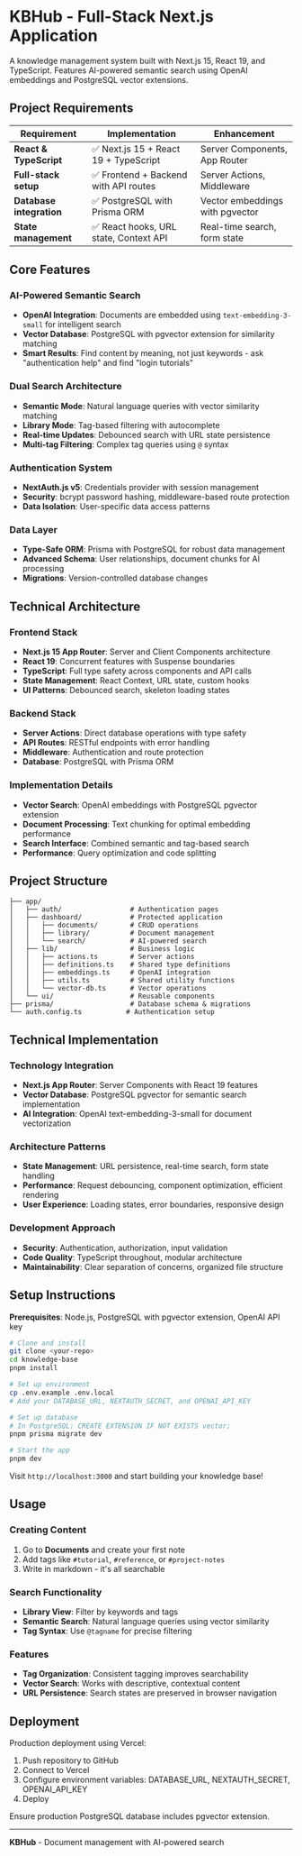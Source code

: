 # KBHub - Full-Stack Next.js Application

A knowledge management system built with Next.js 15, React 19, and TypeScript. Features AI-powered semantic search using OpenAI embeddings and PostgreSQL vector extensions.

## Project Requirements

| Requirement              | Implementation                         | Enhancement                     |
| ------------------------ | -------------------------------------- | ------------------------------- |
| **React & TypeScript**   | ✅ Next.js 15 + React 19 + TypeScript  | Server Components, App Router   |
| **Full-stack setup**     | ✅ Frontend + Backend with API routes  | Server Actions, Middleware      |
| **Database integration** | ✅ PostgreSQL with Prisma ORM          | Vector embeddings with pgvector |
| **State management**     | ✅ React hooks, URL state, Context API | Real-time search, form state    |

## Core Features

### AI-Powered Semantic Search

- **OpenAI Integration**: Documents are embedded using `text-embedding-3-small` for intelligent search
- **Vector Database**: PostgreSQL with pgvector extension for similarity matching
- **Smart Results**: Find content by meaning, not just keywords - ask "authentication help" and find "login tutorials"

### Dual Search Architecture

- **Semantic Mode**: Natural language queries with vector similarity matching
- **Library Mode**: Tag-based filtering with autocomplete
- **Real-time Updates**: Debounced search with URL state persistence
- **Multi-tag Filtering**: Complex tag queries using `@` syntax

### Authentication System

- **NextAuth.js v5**: Credentials provider with session management
- **Security**: bcrypt password hashing, middleware-based route protection
- **Data Isolation**: User-specific data access patterns

### Data Layer

- **Type-Safe ORM**: Prisma with PostgreSQL for robust data management
- **Advanced Schema**: User relationships, document chunks for AI processing
- **Migrations**: Version-controlled database changes

## Technical Architecture

### Frontend Stack

- **Next.js 15 App Router**: Server and Client Components architecture
- **React 19**: Concurrent features with Suspense boundaries
- **TypeScript**: Full type safety across components and API calls
- **State Management**: React Context, URL state, custom hooks
- **UI Patterns**: Debounced search, skeleton loading states

### Backend Stack

- **Server Actions**: Direct database operations with type safety
- **API Routes**: RESTful endpoints with error handling
- **Middleware**: Authentication and route protection
- **Database**: PostgreSQL with Prisma ORM

### Implementation Details

- **Vector Search**: OpenAI embeddings with PostgreSQL pgvector extension
- **Document Processing**: Text chunking for optimal embedding performance
- **Search Interface**: Combined semantic and tag-based search
- **Performance**: Query optimization and code splitting

## Project Structure

```
├── app/
│   ├── auth/                 # Authentication pages
│   ├── dashboard/            # Protected application
│   │   ├── documents/        # CRUD operations
│   │   ├── library/          # Document management
│   │   └── search/           # AI-powered search
│   ├── lib/                  # Business logic
│   │   ├── actions.ts        # Server actions
│   │   ├── definitions.ts    # Shared type definitions
│   │   ├── embeddings.ts     # OpenAI integration
│   │   ├── utils.ts          # Shared utility functions
│   │   └── vector-db.ts      # Vector operations
│   └── ui/                   # Reusable components
├── prisma/                   # Database schema & migrations
└── auth.config.ts           # Authentication setup
```

## Technical Implementation

### Technology Integration

- **Next.js App Router**: Server Components with React 19 features
- **Vector Database**: PostgreSQL pgvector for semantic search implementation
- **AI Integration**: OpenAI text-embedding-3-small for document vectorization

### Architecture Patterns

- **State Management**: URL persistence, real-time search, form state handling
- **Performance**: Request debouncing, component optimization, efficient rendering
- **User Experience**: Loading states, error boundaries, responsive design

### Development Approach

- **Security**: Authentication, authorization, input validation
- **Code Quality**: TypeScript throughout, modular architecture
- **Maintainability**: Clear separation of concerns, organized file structure

## Setup Instructions

**Prerequisites**: Node.js, PostgreSQL with pgvector extension, OpenAI API key

```bash
# Clone and install
git clone <your-repo>
cd knowledge-base
pnpm install

# Set up environment
cp .env.example .env.local
# Add your DATABASE_URL, NEXTAUTH_SECRET, and OPENAI_API_KEY

# Set up database
# In PostgreSQL: CREATE EXTENSION IF NOT EXISTS vector;
pnpm prisma migrate dev

# Start the app
pnpm dev
```

Visit `http://localhost:3000` and start building your knowledge base!

## Usage

### Creating Content

1. Go to **Documents** and create your first note
2. Add tags like `#tutorial`, `#reference`, or `#project-notes`
3. Write in markdown - it's all searchable

### Search Functionality

- **Library View**: Filter by keywords and tags
- **Semantic Search**: Natural language queries using vector similarity
- **Tag Syntax**: Use `@tagname` for precise filtering

### Features

- **Tag Organization**: Consistent tagging improves searchability
- **Vector Search**: Works with descriptive, contextual content
- **URL Persistence**: Search states are preserved in browser navigation

## Deployment

Production deployment using Vercel:

1. Push repository to GitHub
2. Connect to Vercel
3. Configure environment variables: DATABASE_URL, NEXTAUTH_SECRET, OPENAI_API_KEY
4. Deploy

Ensure production PostgreSQL database includes pgvector extension.

---

**KBHub** - Document management with AI-powered search
